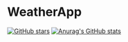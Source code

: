 # WeatherApp
[![GitHub stars](https://img.shields.io/github/stars/rohith1221/StrapDown.js.svg?style=social&label=Star&maxAge=2592000)](https://GitHub.com/Naereen/StrapDown.js/stargazers/)
[![Anurag's GitHub stats](https://github-readme-stats.vercel.app/api?username=rohith1221)](https://github.com/rohith1221/github-readme-stats)
